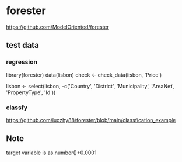 # forester

https://github.com/ModelOriented/forester
## test data
### regression
library(forester)
data(lisbon)
check <- check_data(lisbon, 'Price')

lisbon <- select(lisbon,
                 -c('Country', 'District', 'Municipality',
                    'AreaNet', 'PropertyType', 'Id'))

### classfy
https://github.com/luozhy88/forester/blob/main/classfication_example

## Note

target variable is as.number()+0.0001


